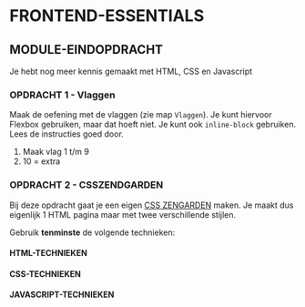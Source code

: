 # FRONTEND-ESSENTIALS

## MODULE-EINDOPDRACHT

Je hebt nog meer kennis gemaakt met HTML, CSS en Javascript

### OPDRACHT 1 - Vlaggen

Maak de oefening met de vlaggen (zie map `Vlaggen`). Je kunt hiervoor Flexbox gebruiken, maar dat hoeft niet. Je kunt ook `inline-block` gebruiken.
Lees de instructies goed door.

1. Maak vlag 1 t/m 9
2. 10 = extra

### OPDRACHT 2  - CSSZENDGARDEN

Bij deze opdracht gaat je een eigen [CSS ZENGARDEN]([http](http://www.csszengarden.com)) maken. Je maakt dus eigenlijk 1 HTML pagina maar met twee verschillende stijlen.

Gebruik __tenminste__ de volgende technieken:

#### HTML-TECHNIEKEN




#### CSS-TECHNIEKEN

  
#### JAVASCRIPT-TECHNIEKEN


